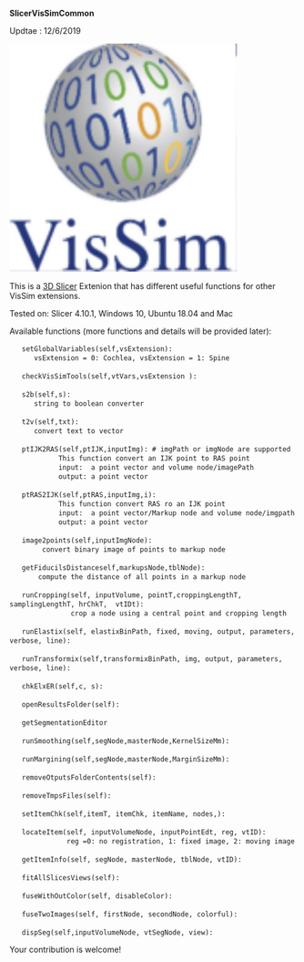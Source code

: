 **SlicerVisSimCommon**

Updtae : 12/6/2019

<img src="https://github.com/MedicalImageAnalysisTutorials/SlicerVisSimCommon/blob/4.10.1/SlicerVisSimCommon.png" width="400" height="400">

This is a [3D Slicer](https://gaithub.com/Slicer/Slicer) Extenion that has different useful functions for other VisSim extensions. 

Tested on: Slicer 4.10.1, Windows 10, Ubuntu 18.04 and Mac 

Available functions (more functions and details will be provided later): 

       setGlobalVariables(self,vsExtension):
          vsExtension = 0: Cochlea, vsExtension = 1: Spine
  
       checkVisSimTools(self,vtVars,vsExtension ):
  
       s2b(self,s):
          string to boolean converter

       t2v(self,txt):
          convert text to vector

       ptIJK2RAS(self,ptIJK,inputImg): # imgPath or imgNode are supported
                This function convert an IJK point to RAS point 
                input:  a point vector and volume node/imagePath
                output: a point vector                     
       
       ptRAS2IJK(self,ptRAS,inputImg,i):      
                This function convert RAS ro an IJK point 
                input:  a point vector/Markup node and volume node/imgpath
                output: a point vector 
                
       image2points(self,inputImgNode):                     
            convert binary image of points to markup node
           
       getFiducilsDistanceself,markupsNode,tblNode):
           compute the distance of all points in a markup node
       
       runCropping(self, inputVolume, pointT,croppingLengthT, samplingLengthT, hrChkT,  vtIDt):           
                   crop a node using a central point and cropping length
                   
       runElastix(self, elastixBinPath, fixed, moving, output, parameters, verbose, line):                   
       
       runTransformix(self,transformixBinPath, img, output, parameters, verbose, line):
       
       chkElxER(self,c, s):
                   
       openResultsFolder(self):                   
       
       getSegmentationEditor
       
       runSmoothing(self,segNode,masterNode,KernelSizeMm):       
         
       runMargining(self,segNode,masterNode,MarginSizeMm):
       
       removeOtputsFolderContents(self):
       
       removeTmpsFiles(self):
       
       setItemChk(self,itemT, itemChk, itemName, nodes,):
       
       locateItem(self, inputVolumeNode, inputPointEdt, reg, vtID):
                  reg =0: no registration, 1: fixed image, 2: moving image
       
       getItemInfo(self, segNode, masterNode, tblNode, vtID):
       
       fitAllSlicesViews(self):
         
       fuseWithOutColor(self, disableColor):
       
       fuseTwoImages(self, firstNode, secondNode, colorful):
    
       dispSeg(self,inputVolumeNode, vtSegNode, view):     
       
Your contribution is welcome! 
